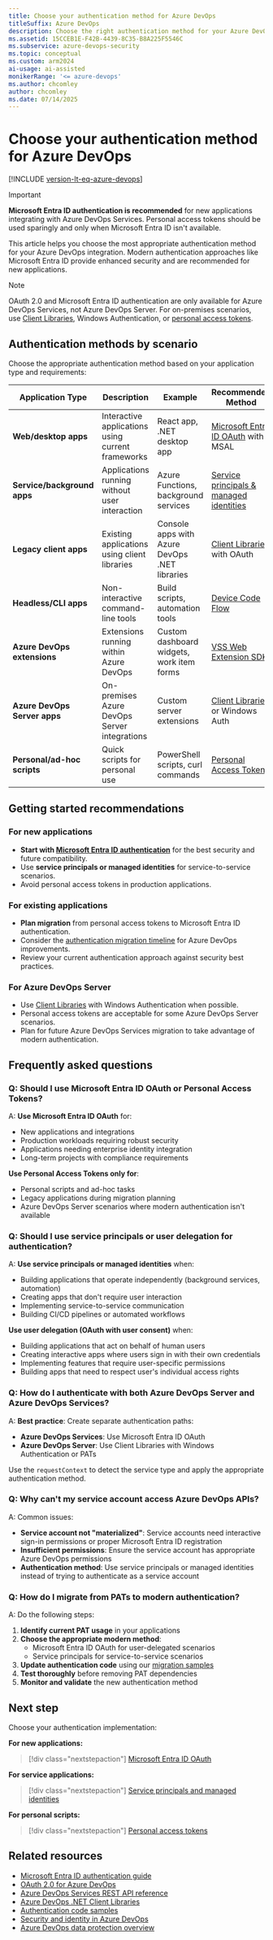 ```yaml
---
title: Choose your authentication method for Azure DevOps
titleSuffix: Azure DevOps  
description: Choose the right authentication method for your Azure DevOps integration, with Microsoft Entra ID as the recommended approach.
ms.assetid: 15CCEB1E-F42B-4439-8C35-B8A225F5546C
ms.subservice: azure-devops-security
ms.topic: conceptual
ms.custom: arm2024
ai-usage: ai-assisted
monikerRange: '<= azure-devops'
ms.author: chcomley
author: chcomley
ms.date: 07/14/2025
---
```


# Choose your authentication method for Azure DevOps

[!INCLUDE [version-lt-eq-azure-devops](../../../includes/version-lt-eq-azure-devops.md)]

> [!IMPORTANT]
> **Microsoft Entra ID authentication is recommended** for new applications integrating with Azure DevOps Services. Personal access tokens should be used sparingly and only when Microsoft Entra ID isn't available.

This article helps you choose the most appropriate authentication method for your Azure DevOps integration. Modern authentication approaches like Microsoft Entra ID provide enhanced security and are recommended for new applications.

> [!NOTE]
> OAuth 2.0 and Microsoft Entra ID authentication are only available for Azure DevOps Services, not Azure DevOps Server. For on-premises scenarios, use [Client Libraries](../../concepts/dotnet-client-libraries.md), Windows Authentication, or [personal access tokens](../../../organizations/accounts/use-personal-access-tokens-to-authenticate.md). 

## Authentication methods by scenario

Choose the appropriate authentication method based on your application type and requirements:

| Application Type | Description | Example | Recommended Method | Code Samples |
|------------------|-------------|---------|-------------------|-------------|
| **Web/desktop apps** | Interactive applications using current frameworks | React app, .NET desktop app | [Microsoft Entra ID OAuth](./entra-oauth.md) with MSAL | [sample](https://github.com/microsoft/azure-devops-auth-samples/tree/master/ManagedClientConsoleAppSample) |
| **Service/background apps** | Applications running without user interaction | Azure Functions, background services | [Service principals & managed identities](./service-principal-managed-identity.md) | [sample](https://github.com/microsoft/azure-devops-auth-samples/tree/master/ServicePrincipalsSamples) |
| **Legacy client apps** | Existing applications using client libraries | Console apps with Azure DevOps .NET libraries | [Client Libraries](../../concepts/dotnet-client-libraries.md) with OAuth | [sample](https://github.com/Microsoft/vsts-auth-samples/tree/master/ClientLibraryConsoleAppSample) |
| **Headless/CLI apps** | Non-interactive command-line tools | Build scripts, automation tools | [Device Code Flow](./entra-oauth.md) | [sample](https://github.com/Microsoft/vsts-auth-samples/tree/master/DeviceProfileSample) |
| **Azure DevOps extensions** | Extensions running within Azure DevOps | Custom dashboard widgets, work item forms | [VSS Web Extension SDK](https://github.com/Microsoft/azure-devops-extension-sdk) | [sample](../../../extend/develop/add-dashboard-widget.md) |
| **Azure DevOps Server apps** | On-premises Azure DevOps Server integrations | Custom server extensions | [Client Libraries](../../concepts/dotnet-client-libraries.md) or Windows Auth | [sample](https://github.com/Microsoft/vsts-auth-samples/tree/master/ClientLibraryConsoleAppSample) |
| **Personal/ad-hoc scripts** | Quick scripts for personal use | PowerShell scripts, curl commands | [Personal Access Tokens](../../../organizations/accounts/use-personal-access-tokens-to-authenticate.md) | [examples](../../how-to/call-rest-api.md) |

## Getting started recommendations

### For new applications
- **Start with [Microsoft Entra ID authentication](entra-oauth.md)** for the best security and future compatibility.
- Use **service principals or managed identities** for service-to-service scenarios.
- Avoid personal access tokens in production applications.

### For existing applications  
- **Plan migration** from personal access tokens to Microsoft Entra ID authentication.
- Consider the [authentication migration timeline](https://devblogs.microsoft.com/devops/reducing-pat-usage-across-azure-devops/) for Azure DevOps improvements.
- Review your current authentication approach against security best practices.

### For Azure DevOps Server
- Use [Client Libraries](../../concepts/dotnet-client-libraries.md) with Windows Authentication when possible.
- Personal access tokens are acceptable for some Azure DevOps Server scenarios.
- Plan for future Azure DevOps Services migration to take advantage of modern authentication.

## Frequently asked questions

### Q: Should I use Microsoft Entra ID OAuth or Personal Access Tokens?
A: 
**Use Microsoft Entra ID OAuth** for:
- New applications and integrations
- Production workloads requiring robust security
- Applications needing enterprise identity integration
- Long-term projects with compliance requirements

**Use Personal Access Tokens only for**:
- Personal scripts and ad-hoc tasks
- Legacy applications during migration planning
- Azure DevOps Server scenarios where modern authentication isn't available

### Q: Should I use service principals or user delegation for authentication?
A: 
**Use service principals or managed identities** when:
- Building applications that operate independently (background services, automation)
- Creating apps that don't require user interaction
- Implementing service-to-service communication
- Building CI/CD pipelines or automated workflows

**Use user delegation (OAuth with user consent)** when:
- Building applications that act on behalf of human users
- Creating interactive apps where users sign in with their own credentials
- Implementing features that require user-specific permissions
- Building apps that need to respect user's individual access rights

### Q: How do I authenticate with both Azure DevOps Server and Azure DevOps Services?
A:
**Best practice**: Create separate authentication paths:
- **Azure DevOps Services**: Use Microsoft Entra ID OAuth
- **Azure DevOps Server**: Use Client Libraries with Windows Authentication or PATs

Use the `requestContext` to detect the service type and apply the appropriate authentication method.

### Q: Why can't my service account access Azure DevOps APIs?
A: 
Common issues:
- **Service account not "materialized"**: Service accounts need interactive sign-in permissions or proper Microsoft Entra ID registration
- **Insufficient permissions**: Ensure the service account has appropriate Azure DevOps permissions
- **Authentication method**: Use service principals or managed identities instead of trying to authenticate as a service account

### Q: How do I migrate from PATs to modern authentication?
A: Do the following steps:
1. **Identify current PAT usage** in your applications
2. **Choose the appropriate modern method**:
   - Microsoft Entra ID OAuth for user-delegated scenarios
   - Service principals for service-to-service scenarios
3. **Update authentication code** using our [migration samples](https://github.com/microsoft/azure-devops-auth-samples)
4. **Test thoroughly** before removing PAT dependencies
5. **Monitor and validate** the new authentication method

## Next step

Choose your authentication implementation:

**For new applications:**
> [!div class="nextstepaction"]
> [Microsoft Entra ID OAuth](entra-oauth.md)

**For service applications:**
> [!div class="nextstepaction"]
> [Service principals and managed identities](service-principal-managed-identity.md)

**For personal scripts:**
> [!div class="nextstepaction"]
> [Personal access tokens](../../../organizations/accounts/use-personal-access-tokens-to-authenticate.md)

## Related resources

- [Microsoft Entra ID authentication guide](entra-oauth.md)
- [OAuth 2.0 for Azure DevOps](oauth.md)
- [Azure DevOps Services REST API reference](/rest/api/azure/devops)
- [Azure DevOps .NET Client Libraries](../../concepts/dotnet-client-libraries.md)
- [Authentication code samples](https://github.com/microsoft/azure-devops-auth-samples)
- [Security and identity in Azure DevOps](../../../organizations/security/about-security-identity.md)
- [Azure DevOps data protection overview](../../../organizations/security/data-protection.md)
